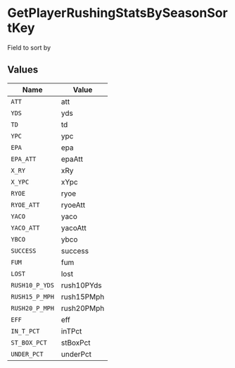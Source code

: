 # GetPlayerRushingStatsBySeasonSortKey

Field to sort by


## Values

| Name           | Value          |
| -------------- | -------------- |
| `ATT`          | att            |
| `YDS`          | yds            |
| `TD`           | td             |
| `YPC`          | ypc            |
| `EPA`          | epa            |
| `EPA_ATT`      | epaAtt         |
| `X_RY`         | xRy            |
| `X_YPC`        | xYpc           |
| `RYOE`         | ryoe           |
| `RYOE_ATT`     | ryoeAtt        |
| `YACO`         | yaco           |
| `YACO_ATT`     | yacoAtt        |
| `YBCO`         | ybco           |
| `SUCCESS`      | success        |
| `FUM`          | fum            |
| `LOST`         | lost           |
| `RUSH10_P_YDS` | rush10PYds     |
| `RUSH15_P_MPH` | rush15PMph     |
| `RUSH20_P_MPH` | rush20PMph     |
| `EFF`          | eff            |
| `IN_T_PCT`     | inTPct         |
| `ST_BOX_PCT`   | stBoxPct       |
| `UNDER_PCT`    | underPct       |